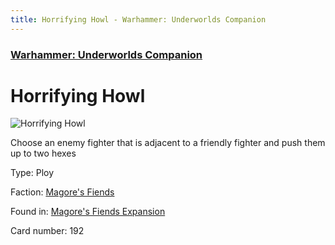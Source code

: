 ```yaml
---
title: Horrifying Howl - Warhammer: Underworlds Companion
---
```


### [Warhammer: Underworlds Companion](https://guidokessels.github.io/wh-underworlds)

  

# Horrifying Howl

![Horrifying Howl](https://warhammerunderworlds.com/wp-content/uploads/sites/6/2018/03/192_ENG.png)

Choose an enemy fighter that is adjacent to a friendly fighter and push them up to two hexes

Type: Ploy

Faction: [Magore's Fiends](https://guidokessels.github.io/wh-underworlds/factions/magores-fiends)

Found in: [Magore's Fiends Expansion](https://guidokessels.github.io/wh-underworlds/locations/magores-fiends-expansion)

Card number: 192
